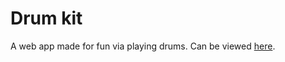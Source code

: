 # Drum kit

A web app made for fun via playing drums.
Can be viewed [here](https://devsinghindra.github.io/Drum/).

